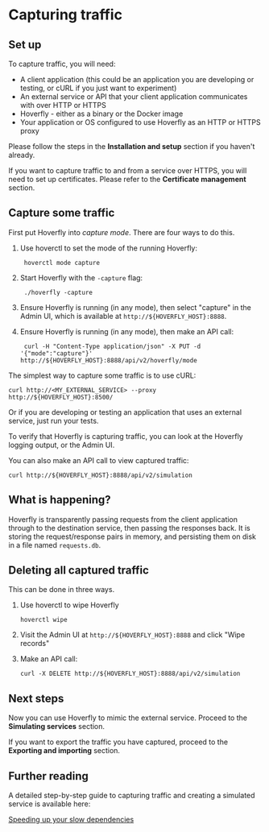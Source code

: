 # Capturing traffic

## Set up

To capture traffic, you will need:

* A client application (this could be an application you are developing or testing, or cURL if you just want to experiment)
* An external service or API that your client application communicates with over HTTP or HTTPS
* Hoverfly - either as a binary or the Docker image
* Your application or OS configured to use Hoverfly as an HTTP or HTTPS proxy

Please follow the steps in the **Installation and setup** section if you haven't already.

If you want to capture traffic to and from a service over HTTPS, you will need to set up certificates. Please refer to the **Certificate management** section.

## Capture some traffic

First put Hoverfly into *capture mode*. There are four ways to do this.

1. Use hoverctl to set the mode of the running Hoverfly:

        hoverctl mode capture

2. Start Hoverfly with the `-capture` flag:

        ./hoverfly -capture

3. Ensure Hoverfly is running (in any mode), then select "capture" in the Admin UI, which is available at `http://${HOVERFLY_HOST}:8888`.

4. Ensure Hoverfly is running (in any mode), then make an API call:

        curl -H "Content-Type application/json" -X PUT -d '{"mode":"capture"}' http://${HOVERFLY_HOST}:8888/api/v2/hoverfly/mode

The simplest way to capture some traffic is to use cURL:

    curl http://<MY_EXTERNAL_SERVICE> --proxy http://${HOVERFLY_HOST}:8500/

Or if you are developing or testing an application that uses an external service, just run your tests.

To verify that Hoverfly is capturing traffic, you can look at the Hoverfly logging output, or the Admin UI.

You can also make an API call to view captured traffic:

    curl http://${HOVERFLY_HOST}:8888/api/v2/simulation

## What is happening?

Hoverfly is transparently passing requests from the client application through to the destination service, then passing the responses back. It is storing the request/response pairs in memory, and persisting them on disk in a file named `requests.db`.

## Deleting all captured traffic

This can be done in three ways.

1. Use hoverctl to wipe Hoverfly

       hoverctl wipe

2. Visit the Admin UI at `http://${HOVERFLY_HOST}:8888` and click "Wipe records"

3. Make an API call:

       curl -X DELETE http://${HOVERFLY_HOST}:8888/api/v2/simulation

## Next steps

Now you can use Hoverfly to mimic the external service. Proceed to the **Simulating services** section.

If you want to export the traffic you have captured, proceed to the **Exporting and importing** section.

## Further reading

A detailed step-by-step guide to capturing traffic and creating a simulated service is available here:

[Speeding up your slow dependencies](https://specto.io/blog/speeding-up-your-slow-dependencies.html)
